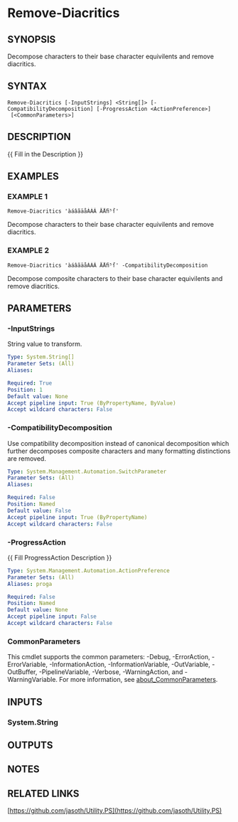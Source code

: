 ﻿---
external help file: WozTools-help.xml
Module Name: WozTools
online version: https://github.com/Woznet/WozTools/blob/main/docs/Remove-Diacritics.md
schema: 2.0.0
---

# Remove-Diacritics

## SYNOPSIS
Decompose characters to their base character equivilents and remove diacritics.

## SYNTAX

```
Remove-Diacritics [-InputStrings] <String[]> [-CompatibilityDecomposition] [-ProgressAction <ActionPreference>]
 [<CommonParameters>]
```

## DESCRIPTION
{{ Fill in the Description }}

## EXAMPLES

### EXAMPLE 1
```
Remove-Diacritics 'àáâãäåÀÁÂ ÄÅﬁ⁵ẛ'
```

Decompose characters to their base character equivilents and remove diacritics.

### EXAMPLE 2
```
Remove-Diacritics 'àáâãäåÀÁÂ ÄÅﬁ⁵ẛ' -CompatibilityDecomposition
```

Decompose composite characters to their base character equivilents and remove diacritics.

## PARAMETERS

### -InputStrings
String value to transform.

```yaml
Type: System.String[]
Parameter Sets: (All)
Aliases:

Required: True
Position: 1
Default value: None
Accept pipeline input: True (ByPropertyName, ByValue)
Accept wildcard characters: False
```

### -CompatibilityDecomposition
Use compatibility decomposition instead of canonical decomposition which further decomposes composite characters and many formatting distinctions are removed.

```yaml
Type: System.Management.Automation.SwitchParameter
Parameter Sets: (All)
Aliases:

Required: False
Position: Named
Default value: False
Accept pipeline input: True (ByPropertyName)
Accept wildcard characters: False
```

### -ProgressAction
{{ Fill ProgressAction Description }}

```yaml
Type: System.Management.Automation.ActionPreference
Parameter Sets: (All)
Aliases: proga

Required: False
Position: Named
Default value: None
Accept pipeline input: False
Accept wildcard characters: False
```

### CommonParameters
This cmdlet supports the common parameters: -Debug, -ErrorAction, -ErrorVariable, -InformationAction, -InformationVariable, -OutVariable, -OutBuffer, -PipelineVariable, -Verbose, -WarningAction, and -WarningVariable. For more information, see [about_CommonParameters](http://go.microsoft.com/fwlink/?LinkID=113216).

## INPUTS

### System.String
## OUTPUTS

## NOTES

## RELATED LINKS

[https://github.com/jasoth/Utility.PS](https://github.com/jasoth/Utility.PS)

